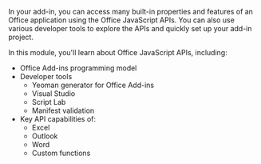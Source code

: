 In your add-in, you can access many built-in properties and features of an Office application using the Office JavaScript APIs. You can also use various developer tools to explore the APIs and quickly set up your add-in project.

In this module, you'll learn about Office JavaScript APIs, including:

- Office Add-ins programming model
- Developer tools
  - Yeoman generator for Office Add-ins
  - Visual Studio
  - Script Lab
  - Manifest validation
- Key API capabilities of:
  - Excel
  - Outlook
  - Word
  - Custom functions
